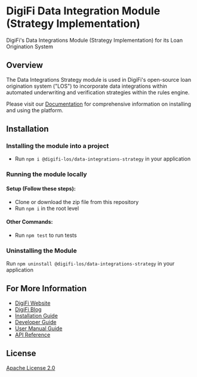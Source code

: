 # DigiFi Data Integration Module (Strategy Implementation)
  DigiFi's Data Integrations Module (Strategy Implementation) for its Loan Origination System

## Overview
  The Data Integrations Strategy module is used in DigiFi's open-source loan origination system ("LOS") to incorporate data integrations within automated underwriting and verification strategies within the rules engine.

  Please visit our [Documentation](https://docs.digifi.io/) for comprehensive information on installing and using the platform.

  ## Installation

  ### Installing the module into a project

  * Run `npm i @digifi-los/data-integrations-strategy` in your application

  ### Running the module locally

  #### Setup (Follow these steps):
  * Clone or download the zip file from this repository
  * Run `npm i` in the root level

  #### Other Commands:
  * Run `npm test` to run tests

  ### Uninstalling the Module

  Run `npm uninstall @digifi-los/data-integrations-strategy` in your application

  ## For More Information

*   [DigiFi Website](https://www.digifi.io)
*   [DigiFi Blog](https://digifi.io/blog/)
*   [Installation Guide](https://docs.digifi.io/v3.0/docs/system-requirements)
*   [Developer Guide](https://docs.digifi.io/v3.0/docs/decision-engine)
*   [User Manual Guide](https://docs.digifi.io/v3.0/docs/overview-of-my-account)
*   [API Reference](https://docs.digifi.io/v3.0/reference)

## License

[Apache License 2.0](LICENSE)
